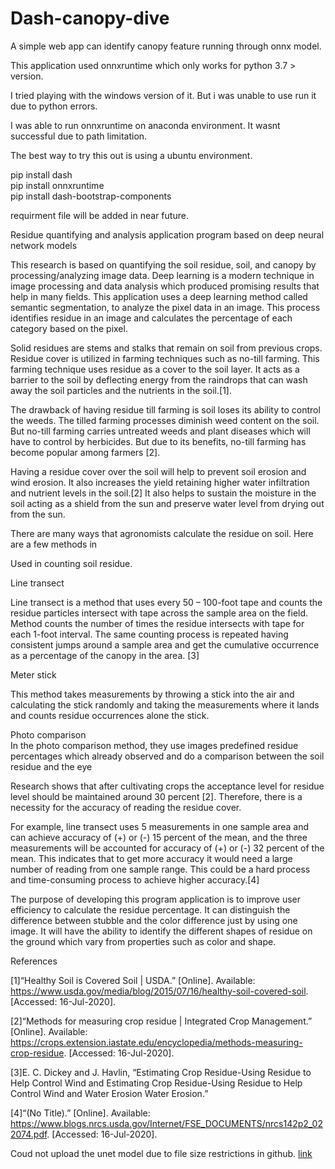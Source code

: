 # Dash-canopy-dive
A simple web app can identify canopy feature running through onnx model. 

This application used  onnxruntime which only works for python 3.7 > version.

I tried playing with the windows version of it. But i was unable to use run it due to python errors. 

I was able to run onnxruntime on anaconda environment. It wasnt successful due to path limitation. 

The best way to try this out is using a ubuntu environment. 

pip install dash<br>
pip install onnxruntime<br> 
pip install dash-bootstrap-components

requirment file will be added in near future.

Residue quantifying and analysis application program based on deep neural network models 

This research is based on quantifying the soil residue, soil, and canopy by processing/analyzing image data.  Deep learning is a modern technique in image processing and data analysis which produced promising results that help in many fields.  This application uses a deep learning method called semantic segmentation, to analyze the pixel data in an image.  This process identifies residue in an image and calculates the percentage of each category based on the pixel.   

Solid residues are stems and stalks that remain on soil from previous crops. Residue cover is utilized in farming techniques such as no-till farming. This farming technique uses residue as a cover to the soil layer.  It acts as a barrier to the soil by deflecting energy from the raindrops that can wash away the soil particles and the nutrients in the soil.[1].  

The drawback of having residue till farming is soil loses its ability to control the weeds. The tilled farming processes diminish weed content on the soil. But no-till farming carries untreated weeds and plant diseases which will have to control by herbicides. But due to its benefits, no-till farming has become popular among farmers [2].  

Having a residue cover over the soil will help to prevent soil erosion and wind erosion. It also increases the yield retaining higher water infiltration and nutrient levels in the soil.[2]  It also helps to sustain the moisture in the soil acting as a shield from the sun and preserve water level from drying out from the sun.   

There are many ways that agronomists calculate the residue on soil. Here are a few methods in  

Used in counting soil residue. 

Line transect 

Line transect is a method that uses every 50 – 100-foot tape and counts the residue particles intersect with tape across the sample area on the field. Method counts the number of times the residue intersects with tape for each 1-foot interval. The same counting process is repeated having consistent jumps around a sample area and get the cumulative occurrence as a percentage of the canopy in the area. [3] 

 

Meter stick  

This method takes measurements by throwing a stick into the air and calculating the stick randomly and taking the measurements where it lands and counts residue occurrences alone the stick. 

 

Photo comparison  
In the photo comparison method, they use images predefined residue percentages which already observed and do a comparison between the soil residue and the eye 

 

 

 

Research shows that after cultivating crops the acceptance level for residue level should be maintained around 30 percent [2]. Therefore, there is a necessity for the accuracy of reading the residue cover. 

For example, line transect uses 5 measurements in one sample area and can achieve accuracy of (+) or (-) 15 percent of the mean, and the three measurements will be accounted for accuracy of (+) or (-) 32 percent of the mean. This indicates that to get more accuracy it would need a large number of reading from one sample range. This could be a hard process and time-consuming process to achieve higher accuracy.[4] 

 

The purpose of developing this program application is to improve user efficiency to calculate the residue percentage. It can distinguish the difference between stubble and the color difference just by using one image. It will have the ability to identify the different shapes of residue on the ground which vary from properties such as color and shape.  

 

References  

[1]“Healthy Soil is Covered Soil | USDA.” [Online]. Available: https://www.usda.gov/media/blog/2015/07/16/healthy-soil-covered-soil. [Accessed: 16-Jul-2020]. 

[2]“Methods for measuring crop residue | Integrated Crop Management.” [Online]. Available: https://crops.extension.iastate.edu/encyclopedia/methods-measuring-crop-residue. [Accessed: 16-Jul-2020]. 

[3]E. C. Dickey and J. Havlin, “Estimating Crop Residue-Using Residue to Help Control Wind and Estimating Crop Residue-Using Residue to Help Control Wind and Water Erosion Water Erosion.” 

[4]“(No Title).” [Online]. Available: https://www.blogs.nrcs.usda.gov/Internet/FSE_DOCUMENTS/nrcs142p2_022074.pdf. [Accessed: 16-Jul-2020]. 

Coud not upload the unet model due to file size restrictions in github. 
[link](https://git-lfs.github.com/)